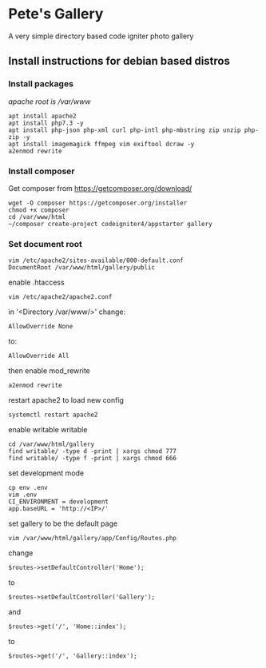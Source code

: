 # Pete's Gallery

A very simple directory based code igniter photo gallery

## Install instructions for debian based distros
### Install packages
*apache root is /var/www*

    apt install apache2
    apt install php7.3 -y
    apt install php-json php-xml curl php-intl php-mbstring zip unzip php-zip -y
    apt install imagemagick ffmpeg vim exiftool dcraw -y
    a2enmod rewrite
### Install composer
Get composer from https://getcomposer.org/download/

    wget -O composer https://getcomposer.org/installer
    chmod +x composer
    cd /var/www/html
    ~/composer create-project codeigniter4/appstarter gallery
### Set document root

    vim /etc/apache2/sites-available/000-default.conf
    DocumentRoot /var/www/html/gallery/public
enable .htaccess

    vim /etc/apache2/apache2.conf
in '<Directory /var/www/>' change:

    AllowOverride None
to:

    AllowOverride All
then enable mod_rewrite

    a2enmod rewrite
restart apache2 to load new config

    systemctl restart apache2
enable writable writable
    
    cd /var/www/html/gallery
    find writable/ -type d -print | xargs chmod 777
    find writable/ -type f -print | xargs chmod 666
set development mode

    cp env .env
    vim .env
    CI_ENVIRONMENT = development
    app.baseURL = 'http://<IP>/'
set gallery to be the default page

    vim /var/www/html/gallery/app/Config/Routes.php
change

    $routes->setDefaultController('Home');
to

    $routes->setDefaultController('Gallery');
and

    $routes->get('/', 'Home::index');
to

    $routes->get('/', 'Gallery::index');
